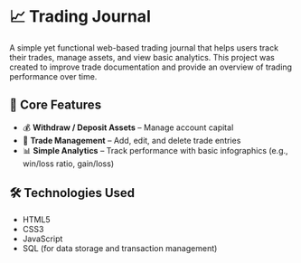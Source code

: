 # 📈 Trading Journal

A simple yet functional web-based trading journal that helps users track their trades, manage assets, and view basic analytics. This project was created to improve trade documentation and provide an overview of trading performance over time.

## 🧰 Core Features

- 💰 **Withdraw / Deposit Assets** – Manage account capital  
- 📓 **Trade Management** – Add, edit, and delete trade entries  
- 📊 **Simple Analytics** – Track performance with basic infographics (e.g., win/loss ratio, gain/loss)

## 🛠️ Technologies Used

- HTML5  
- CSS3  
- JavaScript  
- SQL (for data storage and transaction management)

